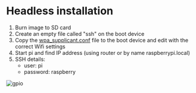 # Headless installation

1. Burn image to SD card
2. Create an empty file called "ssh" on the boot device
3. Copy the [wpa_supplicant.conf](wpa_supplicant.conf) file to the boot device and edit with the correct Wifi settings
4. Start pi and find IP address (using router or by name raspberrypi.local)
5. SSH details:
    - user: pi
    - password: raspberry

![gpio](https://encrypted-tbn0.gstatic.com/images?q=tbn%3AANd9GcRjdxAYzEtNY1tAVuD1mznpxaonAkTs-7f8XT3hPSy7cYFOKiKa)
